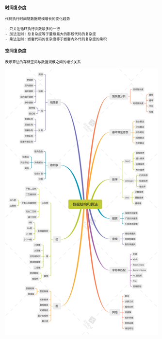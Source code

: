 #### 时间复杂度

    代码执行时间随数据规模增长的变化趋势

    - 只关注循环执行次数最多的一行
    - 加法法则：总复杂度等于量级最大的那段代码的复杂度
    - 乘法法则：嵌套代码的复杂度等于嵌套内外代码复杂度的乘积

#### 空间复杂度

    表示算法的存储空间与数据规模之间的增长关系

![avatar](数据结构和算法.png)